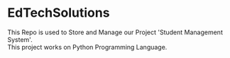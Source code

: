 # EdTechSolutions
This Repo is used to Store and Manage our Project 'Student Management System'. <br/>
This project works on Python Programming Language.
